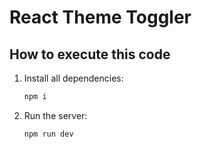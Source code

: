 # React Theme Toggler 

## How to execute this code

1. Install all dependencies:
   ```bash
   npm i
   ```

2. Run the server:
   ```bash
   npm run dev
   ```
 